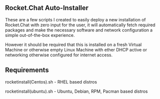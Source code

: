 ## Rocket.Chat Auto-Installer
These are a few scripts I created to easily deploy a new installation of Rocket.Chat with zero input for the user, it will automatically fetch required packages and make the necessary software and network configuration a simple out-of-the-box experience.

However it should be required that this is installed on a fresh Virtual Machine or otherwise empty Linux Machine with ether DHCP active or networking otherwise configured for internet access.

## Requirements
rocketinstall(Centos).sh - RHEL based distros

rocketinstall(ubuntu).sh - Ubuntu, Debian, RPM, Pacman based distros
